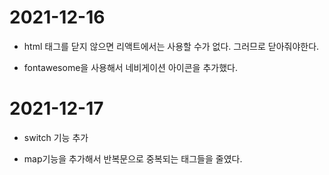 # 2021-12-16

* html 태그를 닫지 않으면 리액트에서는 사용할 수가 없다. 그러므로 닫아줘야한다.

* fontawesome을 사용해서 네비게이션 아이콘을 추가했다.

# 2021-12-17

* switch 기능 추가

* map기능을 추가해서 반복문으로 중복되는 태그들을 줄였다.